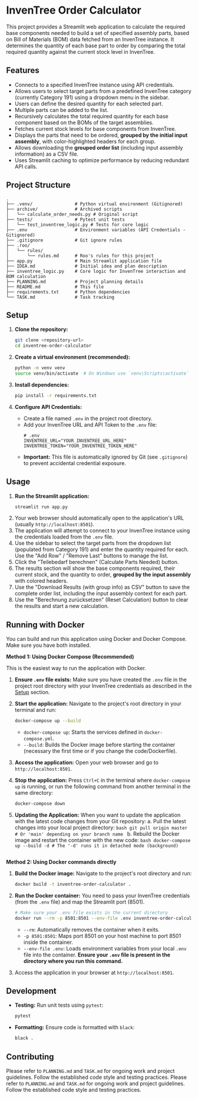 # InvenTree Order Calculator

This project provides a Streamlit web application to calculate the required base components needed to build a set of specified assembly parts, based on Bill of Materials (BOM) data fetched from an InvenTree instance. It determines the quantity of each base part to order by comparing the total required quantity against the current stock level in InvenTree.

## Features

- Connects to a specified InvenTree instance using API credentials.
- Allows users to select target parts from a predefined InvenTree category (currently Category 191) using a dropdown menu in the sidebar.
- Users can define the desired quantity for each selected part.
- Multiple parts can be added to the list.
- Recursively calculates the total required quantity for each base component based on the BOMs of the target assemblies.
- Fetches current stock levels for base components from InvenTree.
- Displays the parts that need to be ordered, **grouped by the initial input assembly**, with color-highlighted headers for each group.
- Allows downloading the **grouped order list** (including input assembly information) as a CSV file.
- Uses Streamlit caching to optimize performance by reducing redundant API calls.

## Project Structure

```
.
├── .venv/                # Python virtual environment (Gitignored)
├── archive/              # Archived scripts
│   └── calculate_order_needs.py # Original script
├── tests/                # Pytest unit tests
│   └── test_inventree_logic.py # Tests for core logic
├── .env                  # Environment variables (API Credentials - Gitignored)
├── .gitignore            # Git ignore rules
├── .roo/
│   └── rules/
│       └── rules.md      # Roo's rules for this project
├── app.py                # Main Streamlit application file
├── IDEA.md               # Initial idea and plan description
├── inventree_logic.py    # Core logic for InvenTree interaction and BOM calculation
├── PLANNING.md           # Project planning details
├── README.md             # This file
├── requirements.txt      # Python dependencies
└── TASK.md               # Task tracking
```

## Setup

1.  **Clone the repository:**
    ```bash
    git clone <repository-url>
    cd inventree-order-calculator
    ```

2.  **Create a virtual environment (recommended):**
    ```bash
    python -m venv venv
    source venv/bin/activate  # On Windows use `venv\Scripts\activate`
    ```

3.  **Install dependencies:**
    ```bash
    pip install -r requirements.txt
    ```

4.  **Configure API Credentials:**
    - Create a file named `.env` in the project root directory.
    - Add your InvenTree URL and API Token to the `.env` file:
      ```dotenv
      # .env
      INVENTREE_URL="YOUR_INVENTREE_URL_HERE"
      INVENTREE_TOKEN="YOUR_INVENTREE_TOKEN_HERE"
      ```
    - **Important:** This file is automatically ignored by Git (see `.gitignore`) to prevent accidental credential exposure.

## Usage

1.  **Run the Streamlit application:**
    ```bash
    streamlit run app.py
    ```
2.  Your web browser should automatically open to the application's URL (usually `http://localhost:8501`).
3.  The application will attempt to connect to your InvenTree instance using the credentials loaded from the `.env` file.
4.  Use the sidebar to select the target parts from the dropdown list (populated from Category 191) and enter the quantity required for each. Use the "Add Row" / "Remove Last" buttons to manage the list.
5.  Click the "Teilebedarf berechnen" (Calculate Parts Needed) button.
6.  The results section will show the base components required, their current stock, and the quantity to order, **grouped by the input assembly** with colored headers.
7.  Use the "Download Results (with group info) as CSV" button to save the complete order list, including the input assembly context for each part.
8.  Use the "Berechnung zurücksetzen" (Reset Calculation) button to clear the results and start a new calculation.

## Running with Docker

You can build and run this application using Docker and Docker Compose. Make sure you have both installed.

**Method 1: Using Docker Compose (Recommended)**

This is the easiest way to run the application with Docker.

1.  **Ensure `.env` file exists:** Make sure you have created the `.env` file in the project root directory with your InvenTree credentials as described in the [Setup](#setup) section.
2.  **Start the application:** Navigate to the project's root directory in your terminal and run:
    ```bash
    docker-compose up --build
    ```
    - `docker-compose up`: Starts the services defined in `docker-compose.yml`.
    - `--build`: Builds the Docker image before starting the container (necessary the first time or if you change the code/Dockerfile).
3.  **Access the application:** Open your web browser and go to `http://localhost:8501`.
4.  **Stop the application:** Press `Ctrl+C` in the terminal where `docker-compose up` is running, or run the following command from another terminal in the same directory:
    ```bash
    docker-compose down
    ```

5.  **Updating the Application:**
    When you want to update the application with the latest code changes from your Git repository:
    a.  Pull the latest changes into your local project directory:
        ```bash
        git pull origin master # Or 'main' depending on your branch name
        ```
    b.  Rebuild the Docker image and restart the container with the new code:
        ```bash
        docker-compose up --build -d # The '-d' runs it in detached mode (background)
        ```
    ```

**Method 2: Using Docker commands directly**

1.  **Build the Docker image:**
    Navigate to the project's root directory and run:
    ```bash
    docker build -t inventree-order-calculator .
    ```

2.  **Run the Docker container:**
    You need to pass your InvenTree credentials (from the `.env` file) and map the Streamlit port (8501).
    ```bash
    # Make sure your .env file exists in the current directory
    docker run --rm -p 8501:8501 --env-file .env inventree-order-calculator
    ```
    - `--rm`: Automatically removes the container when it exits.
    - `-p 8501:8501`: Maps port 8501 on your host machine to port 8501 inside the container.
    - `--env-file .env`: Loads environment variables from your local `.env` file into the container. **Ensure your `.env` file is present in the directory where you run this command.**

3.  Access the application in your browser at `http://localhost:8501`.

## Development

- **Testing:** Run unit tests using `pytest`:
  ```bash
  pytest
  ```
- **Formatting:** Ensure code is formatted with `black`:
  ```bash
  black .
  ```

## Contributing

Please refer to `PLANNING.md` and `TASK.md` for ongoing work and project guidelines. Follow the established code style and testing practices.
Please refer to `PLANNING.md` and `TASK.md` for ongoing work and project guidelines. Follow the established code style and testing practices.